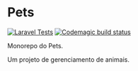 # Pets

[![Laravel Tests](https://github.com/naaando/pets/actions/workflows/laravel.yml/badge.svg)](https://github.com/naaando/pets/actions/workflows/laravel.yml)
[![Codemagic build status](https://api.codemagic.io/apps/64e2902db0dee8e406265f79/64e2902db0dee8e406265f78/status_badge.svg)](https://codemagic.io/apps/64e2902db0dee8e406265f79/64e2902db0dee8e406265f78/latest_build)


Monorepo do Pets.

Um projeto de gerenciamento de animais.

